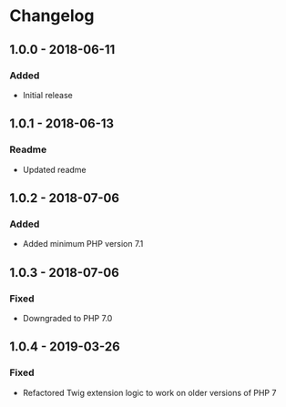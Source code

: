 # Changelog

## 1.0.0 - 2018-06-11
### Added
- Initial release

## 1.0.1 - 2018-06-13
### Readme
- Updated readme

## 1.0.2 - 2018-07-06
### Added
- Added minimum PHP version 7.1

## 1.0.3 - 2018-07-06
### Fixed
- Downgraded to PHP 7.0

## 1.0.4 - 2019-03-26
### Fixed
- Refactored Twig extension logic to work on older versions of PHP 7
